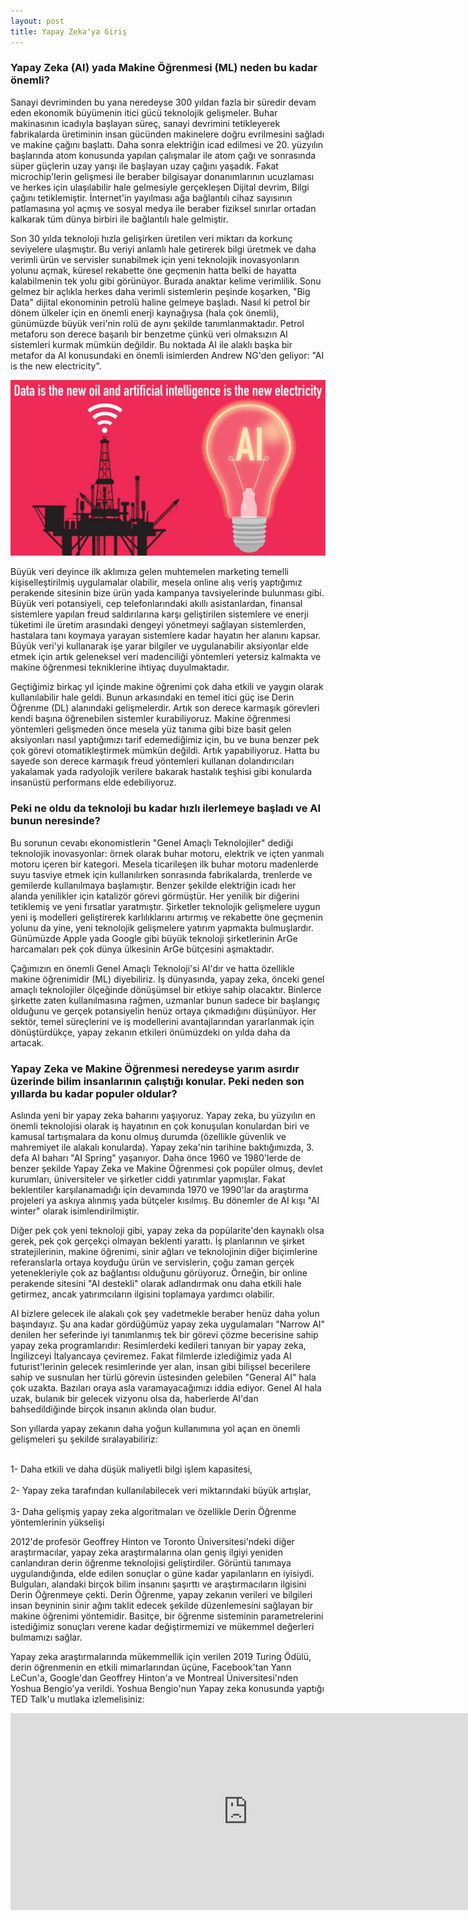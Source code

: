 ```yaml
---
layout: post
title: Yapay Zeka'ya Giriş
---
```


<h3>Yapay Zeka (AI) yada Makine Öğrenmesi (ML) neden bu kadar önemli?</h3>

Sanayi devriminden bu yana neredeyse 300 yıldan fazla bir süredir devam eden ekonomik büyümenin itici gücü teknolojik gelişmeler. Buhar makinasının icadıyla başlayan süreç, sanayi devrimini tetikleyerek fabrikalarda üretiminin insan gücünden makinelere doğru evrilmesini sağladı ve makine çağını başlattı. Daha sonra elektriğin icad edilmesi ve 20. yüzyılın başlarında atom konusunda yapılan çalışmalar ile atom çağı ve sonrasında süper güçlerin uzay yarışı ile başlayan uzay çağını yaşadık. Fakat microchip'lerin gelişmesi ile beraber bilgisayar donanımlarının ucuzlaması ve herkes için ulaşılabilir hale gelmesiyle gerçekleşen Dijital devrim, Bilgi çağını tetiklemiştir. İnternet'in yayılması ağa bağlantılı cihaz sayısının patlamasına yol açmış ve sosyal medya ile beraber fiziksel sınırlar ortadan kalkarak tüm dünya birbiri ile bağlantılı hale gelmiştir. 

Son 30 yılda teknoloji hızla gelişirken üretilen veri miktarı da korkunç seviyelere ulaşmıştır. Bu veriyi anlamlı hale getirerek bilgi üretmek ve daha verimli ürün ve servisler sunabilmek için yeni teknolojik inovasyonların yolunu açmak, küresel rekabette öne geçmenin hatta belki de hayatta kalabilmenin tek yolu gibi görünüyor. Burada anaktar kelime verimlilik. Sonu gelmez bir açlıkla herkes daha verimli sistemlerin peşinde koşarken, "Big Data" dijital ekonominin petrolü haline gelmeye başladı. Nasıl ki petrol bir dönem ülkeler için en önemli enerji kaynağıysa (hala çok önemli), günümüzde büyük veri'nin rolü de aynı şekilde tanımlanmaktadır. Petrol metaforu son derece başarılı bir benzetme çünkü veri olmaksızın AI sistemleri kurmak mümkün değildir. Bu noktada AI ile alaklı başka bir metafor da AI konusundaki en önemli isimlerden Andrew NG'den geliyor: "AI is the new electricity".

![DataOilAIElectricity2.jpg](https://github.com/mdemlabs/mdemlabs.github.io/blob/master/images/DataOilAIElectricity2.jpg)


Büyük veri deyince ilk aklımıza gelen muhtemelen marketing temelli kişiselleştirilmiş uygulamalar olabilir, mesela online alış veriş yaptığımız perakende sitesinin bize ürün yada kampanya tavsiyelerinde bulunması gibi. Büyük veri potansiyeli, cep telefonlarındaki akıllı asistanlardan, finansal sistemlere yapılan freud saldırılarına karşı geliştirilen sistemlere ve enerji tüketimi ile üretim arasındaki dengeyi yönetmeyi sağlayan sistemlerden, hastalara tanı koymaya yarayan sistemlere kadar hayatın her alanını kapsar. Büyük veri'yi kullanarak işe yarar bilgiler ve uygulanabilir aksiyonlar elde etmek için artık geleneksel veri madenciliği yöntemleri yetersiz kalmakta ve makine öğrenmesi tekniklerine ihtiyaç duyulmaktadır.

Geçtiğimiz birkaç yıl içinde makine öğrenimi çok daha etkili ve yaygın olarak kullanılabilir hale geldi. Bunun arkasındaki en temel itici güç ise Derin Öğrenme (DL) alanındaki gelişmelerdir. Artık son derece karmaşık görevleri kendi başına öğrenebilen sistemler kurabiliyoruz. Makine öğrenmesi yöntemleri gelişmeden önce mesela yüz tanıma gibi bize basit gelen aksiyonları nasıl yaptığımızı tarif edemediğimiz için, bu ve buna benzer pek çok görevi otomatikleştirmek mümkün değildi. Artık yapabiliyoruz. Hatta bu sayede son derece karmaşık freud yöntemleri kullanan dolandırıcıları yakalamak yada radyolojik verilere bakarak hastalık teşhisi gibi konularda insanüstü performans elde edebiliyoruz. 

<h3>Peki ne oldu da teknoloji bu kadar hızlı ilerlemeye başladı ve AI bunun neresinde? </h3>

Bu sorunun cevabı ekonomistlerin "Genel Amaçlı Teknolojiler" dediği teknolojik inovasyonlar: örnek olarak buhar motoru, elektrik ve içten yanmalı motoru içeren bir kategori. Mesela ticarileşen ilk buhar motoru madenlerde suyu tasviye etmek için kullanılırken sonrasında fabrikalarda, trenlerde ve gemilerde kullanılmaya başlamıştır. Benzer şekilde elektriğin icadı her alanda yenilikler için katalizör görevi görmüştür. Her yenilik bir diğerini tetiklemiş ve yeni fırsatlar yaratmıştır. Şirketler teknolojik gelişmelere uygun yeni iş modelleri geliştirerek karlılıklarını artırmış ve rekabette öne geçmenin yolunu da yine, yeni teknolojik gelişmelere yatırım yapmakta bulmuşlardır. Günümüzde Apple yada Google gibi büyük teknoloji şirketlerinin ArGe harcamaları pek çok dünya ülkesinin ArGe bütçesini aşmaktadır.

Çağımızın en önemli Genel Amaçlı Teknoloji'si AI'dır ve hatta özellikle makine öğrenimidir (ML) diyebiliriz. İş dünyasında, yapay zeka, önceki genel amaçlı teknolojiler ölçeğinde dönüşümsel bir etkiye sahip olacaktır. Binlerce şirkette zaten kullanılmasına rağmen, uzmanlar bunun sadece bir başlangıç olduğunu ve gerçek potansiyelin henüz ortaya çıkmadığını düşünüyor. Her sektör, temel süreçlerini ve iş modellerini avantajlarından yararlanmak için dönüştürdükçe, yapay zekanın etkileri önümüzdeki on yılda daha da artacak. 

<h3>Yapay Zeka ve Makine Öğrenmesi neredeyse yarım asırdır üzerinde bilim insanlarının çalıştığı konular. Peki neden son yıllarda bu kadar populer oldular?</h3>

Aslında yeni bir yapay zeka baharını yaşıyoruz. Yapay zeka, bu yüzyılın en önemli teknolojisi olarak iş hayatının en çok konuşulan konulardan biri ve kamusal tartışmalara da konu olmuş durumda (özellikle güvenlik ve mahremiyet ile alakalı konularda). Yapay zeka'nin tarihine baktığımızda, 3. defa AI baharı "AI Spring" yaşanıyor. Daha önce 1960 ve 1980'lerde de benzer şekilde Yapay Zeka ve Makine Öğrenmesi çok popüler olmuş, devlet kurumları, üniversiteler ve şirketler ciddi yatırımlar yapmışlar. Fakat beklentiler karşılanamadığı için devamında 1970 ve 1990'lar da araştırma projeleri ya askıya alınmış yada bütçeler kısılmış. Bu dönemler de AI kışı "AI winter" olarak isimlendirilmiştir.

Diğer pek çok yeni teknoloji gibi, yapay zeka da popülarite'den kaynaklı olsa gerek, pek çok gerçekçi olmayan beklenti yarattı. İş planlarının ve şirket stratejilerinin, makine öğrenimi, sinir ağları ve teknolojinin diğer biçimlerine referanslarla ortaya koyduğu ürün ve servislerin, çoğu zaman gerçek yetenekleriyle çok az bağlantısı olduğunu görüyoruz. Örneğin, bir online perakende sitesini "AI destekli" olarak adlandırmak onu daha etkili hale getirmez, ancak yatırımcıların ilgisini toplamaya yardımcı olabilir. 

AI bizlere gelecek ile alakalı çok şey vadetmekle beraber henüz daha yolun başındayız. Şu ana kadar gördüğümüz yapay zeka uygulamaları "Narrow AI" denilen her seferinde iyi tanımlanmış tek bir görevi çözme becerisine sahip yapay zeka programlarıdır: Resimlerdeki kedileri tanıyan bir yapay zeka, İngilizceyi İtalyancaya çeviremez. Fakat filmlerde izlediğimiz yada AI futurist'lerinin gelecek resimlerinde yer alan, insan gibi bilişsel becerilere sahip ve susnulan her türlü görevin üstesinden gelebilen "General AI" hala çok uzakta. Bazıları oraya asla varamayacağımızı iddia ediyor. Genel AI hala uzak, bulanık bir gelecek vizyonu olsa da, haberlerde AI'dan bahsedildiğinde birçok insanın aklında olan budur.

Son yıllarda yapay zekanın daha yoğun kullanımına yol açan en önemli gelişmeleri şu şekilde sıralayabiliriz:
<p><br>1- Daha etkili ve daha düşük maliyetli bilgi işlem kapasitesi, </br>
<br>2- Yapay zeka tarafından kullanılabilecek veri miktarındaki büyük artışlar, </br>
<br>3- Daha gelişmiş yapay zeka algoritmaları ve özellikle Derin Öğrenme yöntemlerinin yükselişi </br> </p>

2012'de profesör Geoffrey Hinton ve Toronto Üniversitesi'ndeki diğer araştırmacılar, yapay zeka araştırmalarına olan geniş ilgiyi yeniden canlandıran derin öğrenme teknolojisi geliştirdiler. Görüntü tanımaya uygulandığında, elde edilen sonuçlar o güne kadar yapılanların en iyisiydi. Bulguları, alandaki birçok bilim insanını şaşırttı ve araştırmacıların ilgisini Derin Öğrenmeye çekti. Derin Öğrenme, yapay zekanın verileri ve bilgileri insan beyninin sinir ağını taklit edecek şekilde düzenlemesini sağlayan bir makine öğrenimi yöntemidir. Basitçe, bir öğrenme sisteminin parametrelerini istediğimiz sonuçları verene kadar değiştirmemizi ve mükemmel değerleri bulmamızı sağlar.

Yapay zeka araştırmalarında mükemmellik için verilen 2019 Turing Ödülü, derin öğrenmenin en etkili mimarlarından üçüne, Facebook'tan Yann LeCun'a, Google'dan Geoffrey Hinton'a ve Montreal Üniversitesi'nden Yoshua Bengio'ya verildi. Yoshua Bengio'nun Yapay zeka konusunda yaptığı TED Talk'u mutlaka izlemelisiniz:
<p><iframe src="https://www.youtube.com/embed/uawLjkSI7Mo" width="760" height="315" frameborder="0" allowfullscreen="allowfullscreen"></iframe></p>

